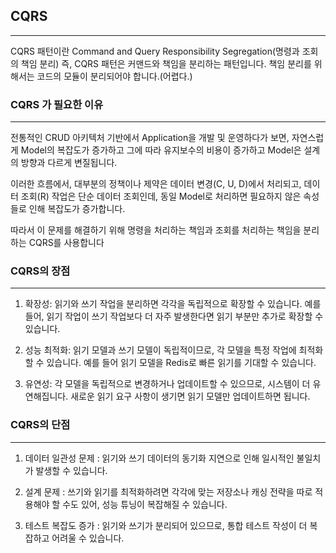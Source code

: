 ## CQRS

---

CQRS 패턴이란 Command and Query Responsibility Segregation(명령과 조회의 책임 분리)
즉, CQRS 패턴은 커맨드와 책임을 분리하는 패턴입니다.
책임 분리를 위해서는 코드의 모듈이 분리되어야 합니다.(어렵다.)

### CQRS 가 필요한 이유

---

전통적인 CRUD 아키텍처 기반에서 Application을 개발 및 운영하다가 보면, 자연스럽게 Model의 복잡도가 증가하고 그에 따라 유지보수의 비용이 증가하고 Model은 설계의 방향과 다르게 변질됩니다.

이러한 흐름에서, 대부분의 정책이나 제약은 데이터 변경(C, U, D)에서 처리되고, 데이터 조회(R) 작업은 단순 데이터 조회인데, 동일 Model로 처리하면 필요하지 않은 속성들로 인해 복잡도가 증가합니다.

따라서 이 문제를 해결하기 위해 명령을 처리하는 책임과 조회를 처리하는 책임을 분리하는 CQRS를 사용합니다

### CQRS의 장점

---

1. 확장성: 읽기와 쓰기 작업을 분리하면 각각을 독립적으로 확장할 수 있습니다.
   예를 들어, 읽기 작업이 쓰기 작업보다 더 자주 발생한다면 읽기 부분만 추가로 확장할 수 있습니다.

2. 성능 최적화: 읽기 모델과 쓰기 모델이 독립적이므로, 각 모델을 특정 작업에 최적화할 수 있습니다.
   예를 들어 읽기 모델을 Redis로 빠른 읽기를 기대할 수 있습니다.

3. 유연성: 각 모델을 독립적으로 변경하거나 업데이트할 수 있으므로, 시스템이 더 유연해집니다.
   새로운 읽기 요구 사항이 생기면 읽기 모델만 업데이트하면 됩니다.

### CQRS의 단점

---

1. 데이터 일관성 문제 : 읽기와 쓰기 데이터의 동기화 지연으로 인해 일시적인 불일치가 발생할 수 있습니다.

2. 설계 문제 : 쓰기와 읽기를 최적화하려면 각각에 맞는 저장소나 캐싱 전략을 따로 적용해야 할 수도 있어, 성능 튜닝이 복잡해질 수 있습니다.

3. 테스트 복잡도 증가 : 읽기와 쓰기가 분리되어 있으므로, 통합 테스트 작성이 더 복잡하고 어려울 수 있습니다.
